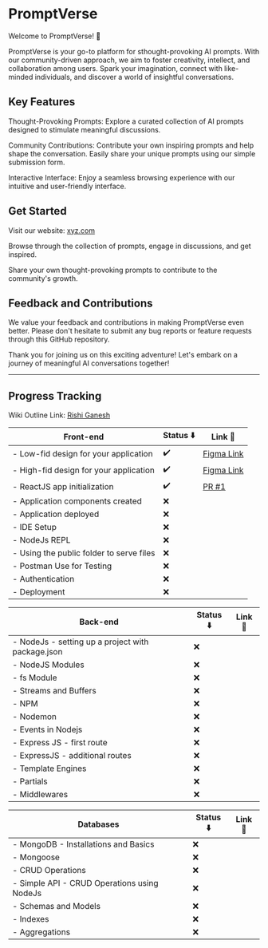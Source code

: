 # PromptVerse

Welcome to PromptVerse! 🚀

PromptVerse is your go-to platform for sthought-provoking AI prompts. With our community-driven approach, we aim to foster creativity, intellect, and collaboration among users. Spark your imagination, connect with like-minded individuals, and discover a world of insightful conversations. 

## Key Features

 Thought-Provoking Prompts: Explore a curated collection of AI prompts designed to stimulate meaningful discussions.
 
 Community Contributions: Contribute your own inspiring prompts and help shape the conversation. Easily share your unique prompts using our simple submission form. 

 Interactive Interface: Enjoy a seamless browsing experience with our intuitive and user-friendly interface. 
 
## Get Started

Visit our website: [xyz.com](link)

Browse through the collection of prompts, engage in discussions, and get inspired.

Share your own thought-provoking prompts to contribute to the community's growth.

## Feedback and Contributions

We value your feedback and contributions in making PromptVerse even better. Please don't hesitate to submit any bug reports or feature requests through this GitHub repository.

Thank you for joining us on this exciting adventure! Let's embark on a journey of meaningful AI conversations together!

-----------------------------------------------------------------------------------------------------------------------------------------------------------------------

## Progress Tracking 

Wiki Outline Link: [Rishi Ganesh](https://wiki.kalvium.community/s/0d75b67a-f5e1-4a4d-9632-4dd7c6559111)
 
| **Front-end**                                       |Status ⬇️|Link 🔗|
| --------------------------------------------------- | ------ | -------------- |
| - Low-fid design for your application               |✔️|[Figma Link](https://www.figma.com/file/ubDFcFMyF1oQHYMi8SDfr7/PromptVerse-MVP-Low-Fid?node-id=0%3A1&t=8rEnAbCQA6JkRWhG-1)|
| - High-fid design for your application              |✔️|[Figma Link](https://www.figma.com/file/pJuSvqsVbcjtYedazZ3Wwe/PromptVerse-MVP-High-Fid?node-id=0%3A1&t=juxvpX56JRkjZ05W-1)|
| - ReactJS app initialization                        |✔️|[PR #1](https://github.com/kalviumcommunity/PromptVerse/pull/3) |
| - Application components created                    |❌| |
| - Application deployed                              |❌| |
| - IDE Setup                                         |❌| |
| - NodeJs REPL                                       |❌| |
| - Using the public folder to serve files            |❌| |
| - Postman Use for Testing                           |❌| |
| - Authentication                                    |❌| |
| - Deployment                                        |❌| |

| **Back-end**                                        |Status ⬇️|Link 🔗|
| --------------------------------------------------- | ------ | -------------- |
| - NodeJs - setting up a project with package.json   |❌| |
| - NodeJS Modules                                    |❌| |
| - fs Module                                         |❌| |
| - Streams and Buffers                               |❌| |
| - NPM                                               |❌| |
| - Nodemon                                           |❌| |
| - Events in Nodejs                                  |❌| |
| - Express JS - first route                          |❌| |
| - ExpressJS - additional routes                     |❌| |
| - Template Engines                                  |❌| |
| - Partials                                          |❌| |       
| - Middlewares                                       |❌| |  

| **Databases**                                       |Status ⬇️|Link 🔗|
| --------------------------------------------------- | ------ | -------------- |
| - MongoDB - Installations and Basics                |❌| |
| - Mongoose                                          |❌| |
| - CRUD Operations                                   |❌| |
| - Simple API - CRUD Operations using NodeJs         |❌| |
| - Schemas and Models                                |❌| |
| - Indexes                                           |❌| |
| - Aggregations                                      |❌| |
